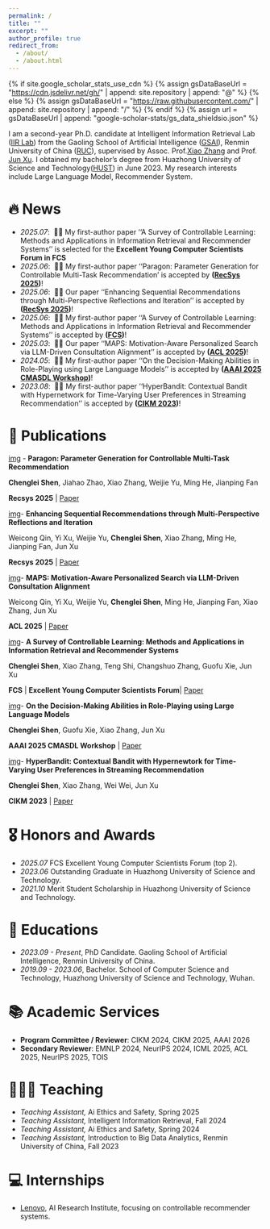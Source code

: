 ```yaml
---
permalink: /
title: ""
excerpt: ""
author_profile: true
redirect_from: 
  - /about/
  - /about.html
---
```


{% if site.google_scholar_stats_use_cdn %}
{% assign gsDataBaseUrl = "https://cdn.jsdelivr.net/gh/" | append: site.repository | append: "@" %}
{% else %}
{% assign gsDataBaseUrl = "https://raw.githubusercontent.com/" | append: site.repository | append: "/" %}
{% endif %}
{% assign url = gsDataBaseUrl | append: "google-scholar-stats/gs_data_shieldsio.json" %}

<span class='anchor' id='about-me'></span>

I am a second-year Ph.D. candidate at Intelligent Information Retrieval Lab ([IIR Lab](https://ruc-iir-lab.github.io/)) from the Gaoling School of Artificial Intelligence ([GSAI](http://ai.ruc.edu.cn/)), Renmin University of China ([RUC](https://www.ruc.edu.cn)), supervised by Assoc. Prof.[Xiao Zhang](https://scholar.google.com/citations?user=5FZ6wbAAAAAJ&hl=zh-CN) and Prof. [Jun Xu](https://scholar.google.com/citations?user=su14mcEAAAAJ). I obtained my bachelor’s degree from Huazhong University of Science and Technology([HUST](https://www.hust.edu.cn/)) in June 2023. My research interests include Large Language Model, Recommender System.


# 🔥 News
- *2025.07*: &nbsp;🎉🎉 My first-author paper ‘‘A Survey of Controllable Learning: Methods and Applications in Information Retrieval and Recommender Systems’’ is selected for the **Excellent Young Computer Scientists Forum in FCS**
- *2025.06*: &nbsp;🎉🎉 My first-author paper ‘‘Paragon: Parameter Generation for Controllable Multi-Task
Recommendation’ is accepted by **([RecSys 2025](https://recsys.acm.org/recsys25/))**! 
- *2025.06*: &nbsp;🎉🎉 Our paper ‘‘Enhancing Sequential Recommendations through Multi-Perspective Reflections and Iteration’’ is accepted by **([RecSys 2025](https://recsys.acm.org/recsys25/))**! 
- *2025.06*: &nbsp;🎉🎉 My first-author paper ‘‘A Survey of Controllable Learning: Methods and Applications in Information Retrieval and Recommender Systems’’ is accepted by **([FCS](https://journal.hep.com.cn/fcs/EN/10.1007/s11704-025-41366-5))**!
- *2025.03*: &nbsp;🎉🎉 Our paper ‘‘MAPS: Motivation-Aware Personalized Search via LLM-Driven Consultation Alignment’’ is accepted by **([ACL 2025](https://2025.aclweb.org/))**!
- *2024.05*: &nbsp;🎉🎉 My first-author paper ‘‘On the Decision-Making Abilities in Role-Playing using Large Language Models’’ is accepted by **([AAAI 2025 CMASDL Workshop](https://www.is3rlab.org/aaai25-cmasdl-workshop.github.io/))**!
- *2023.08*: &nbsp;🎉🎉  My first-author paper ‘‘HyperBandit: Contextual Bandit with Hypernetwork for Time-Varying User Preferences in Streaming Recommendation’’ is accepted by **([CIKM 2023](https://uobevents.eventsair.com/cikm2023/))**!

# 📝 Publications 

[img](image1.png) - **Paragon: Parameter Generation for Controllable Multi-Task Recommendation**

  **Chenglei Shen**, Jiahao Zhao, Xiao Zhang, Weijie Yu, Ming He, Jianping Fan

  **Recsys 2025** \| [Paper](https://arxiv.org/pdf/2410.10639)
  
[img](image1.png)- **Enhancing Sequential Recommendations through Multi-Perspective Reflections and Iteration**

  Weicong Qin, Yi Xu, Weijie Yu, **Chenglei Shen**, Xiao Zhang, Ming He, Jianping Fan,  Jun Xu

  **Recsys 2025** \| [Paper](https://arxiv.org/pdf/2409.06377?)
  
[img](image1.png)- **MAPS: Motivation-Aware Personalized Search via LLM-Driven Consultation Alignment**

  Weicong Qin, Yi Xu, Weijie Yu, **Chenglei Shen**, Ming He, Jianping Fan, Xiao Zhang, Jun Xu

  **ACL 2025** \| [Paper](https://arxiv.org/pdf/2503.01711?)
  
[img](image1.png)- **A Survey of Controllable Learning: Methods and Applications in Information Retrieval and Recommender Systems**

  **Chenglei Shen**, Xiao Zhang, Teng Shi, Changshuo Zhang, Guofu Xie, Jun Xu

  **FCS** \| **Excellent Young Computer Scientists Forum**\| [Paper](https://arxiv.org/pdf/2407.06083) 

[img](image1.png)- **On the Decision-Making Abilities in Role-Playing using Large Language Models**

  **Chenglei Shen**, Guofu Xie, Xiao Zhang, Jun Xu

  **AAAI 2025 CMASDL Workshop** \| [Paper](https://arxiv.org/pdf/2402.18807) 

[img](image1.png)- **HyperBandit: Contextual Bandit with Hypernewtork for Time-Varying User Preferences in Streaming Recommendation**

  **Chenglei Shen**, Xiao Zhang, Wei Wei, Jun Xu

  **CIKM 2023** \| [Paper](https://arxiv.org/pdf/2308.08497) 

# 🎖 Honors and Awards
- *2025.07* FCS Excellent Young Computer Scientists Forum (top 2).
- *2023.06* Outstanding Graduate in Huazhong University of Science and Technology.
- *2021.10* Merit Student Scholarship in Huazhong University of Science and Technology.
  
# 📖 Educations
- *2023.09 - Present*, PhD Candidate. Gaoling School of Artificial Intelligence, Renmin University of China.
- *2019.09 - 2023.06*, Bachelor. School of Computer Science and Technology, Huazhong University of Science and Technology, Wuhan.

# 📚 Academic Services
- **Program Committee / Reviewer**: CIKM 2024, CIKM 2025, AAAI 2026
- **Secondary Reviewer**: EMNLP 2024, NeurIPS 2024, ICML 2025, ACL 2025, NeurIPS 2025, TOIS

# 👩🏻‍🏫 Teaching
- *Teaching Assistant,* Ai Ethics and Safety, Spring 2025
- *Teaching Assistant,* Intelligent Information Retrieval, Fall 2024
- *Teaching Assistant,* Ai Ethics and Safety, Spring 2024
- *Teaching Assistant,* Introduction to Big Data Analytics, Renmin University of China, Fall 2023
  
# 💻 Internships
- [Lenovo](https://research.lenovo.com/), AI Research Institute, focusing on controllable recommender systems.
